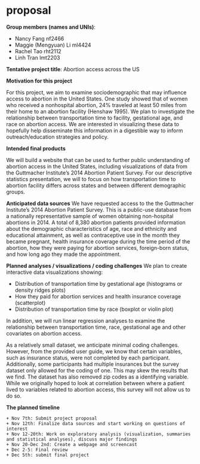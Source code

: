 proposal
================

**Group members (names and UNIs)**:

  - Nancy Fang nf2466  
  - Maggie (Mengyuan) Li ml4424  
  - Rachel Tao rht2112  
  - Linh Tran lmt2203

**Tentative project title**: Abortion access across the US

**Motivation for this project**

For this project, we aim to examine sociodemographic that may influence
access to abortion in the United States. One study showed that of women
who received a nonhospital abortion, 24% traveled at least 50 miles from
their home to an abortion facility (Henshaw 1995). We plan to
investigate the relationship between transportation time to facility,
gestational age, and race on abortion access. We are interested in
visualizing these data to hopefully help disseminate this information in
a digestible way to inform outreach/education strategies and policy.

**Intended final products**

We will build a website that can be used to further public understanding
of abortion access in the United States, including visualizations of
data from the Guttmacher Institute’s 2014 Abortion Patient Survey. For
our descriptive statistics presentation, we will to focus on how
transportation time to abortion facility differs across states and
between different demographic groups.

**Anticipated data sources** We have requested access to the the
Guttmacher Institute’s 2014 Abortion Patient Survey. This is a
public-use database from a nationally representative sample of women
obtaining non-hospital abortions in 2014. A total of 8,380 abortion
patients provided information about the demographic characteristics of
age, race and ethnicity and educational attainment, as well as
contraceptive use in the month they became pregnant, health insurance
coverage during the time period of the abortion, how they were paying
for abortion services, foreign-born status, and how long ago they made
the appointment.

**Planned analyses / visualizations / coding challenges** We plan to
create interactive data visualizations showing:

  - Distribution of transportation time by gestational age (histograms
    or density ridges plots)
  - How they paid for abortion services and health insurance coverage
    (scatterplot)
  - Distribution of transportation time by race (boxplot or violin plot)

In addition, we will run linear regression analyses to examine the
relationship between transportation time, race, gestational age and
other covariates on abortion access.

As a relatively small dataset, we anticipate minimal coding challenges.
However, from the provided user guide, we know that certain variables,
such as insurance status, were not completed by each participant.
Additionally, some participants had multiple insurances but the survey
dataset only allowed for the coding of one. This may skew the results
that we find. The dataset has also removed zip codes as a identifying
variable. While we originally hoped to look at correlation between where
a patient lived to variables related to abortion access, this survey
will not allow us to do so.

**The planned timeline**

    + Nov 7th: Submit project proposal
    + Nov 12th: Finalize data sources and start working on questions of interest
    + Nov 12-20th: Work on exploratory analysis (visualization, summaries and statistical analyses), discuss major findings
    + Nov 20-Dec 2nd: Create a webpage and screencast
    + Dec 2-5: Final review 
    + Dec 5th: submit final project
